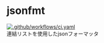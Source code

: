 # jsonfmt
[![.github/workflows/ci.yaml](https://github.com/x0y14/jsonfmt/actions/workflows/ci.yaml/badge.svg)](https://github.com/x0y14/jsonfmt/actions/workflows/ci.yaml)  
連結リストを使用したjsonフォーマッタ